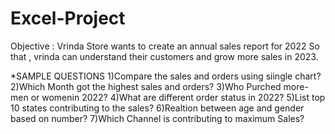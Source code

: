 # Excel-Project
Objective : Vrinda Store wants to create an annual sales report for 2022 So that , vrinda can understand their customers and grow more sales in 2023.

*SAMPLE QUESTIONS
1)Compare the sales and orders using siingle chart?
2)Which Month got the highest sales and orders?
3)Who Purched more-men or womenin 2022?
4)What are different order status in 2022?
5)List top 10 states contributing to the sales?
6)Realtion between age and gender based on number?
7)Which Channel is contributing to maximum Sales?

